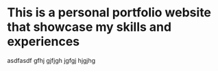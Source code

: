 # This is a personal portfolio website that showcase my skills and experiences

asdfasdf
gfhj
gjfjgh
jgfgj
hjgjhg
